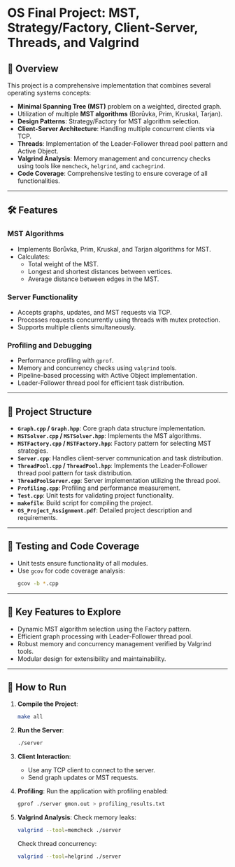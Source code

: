 # OS Final Project: MST, Strategy/Factory, Client-Server, Threads, and Valgrind

## 📖 Overview

This project is a comprehensive implementation that combines several operating systems concepts:

- **Minimal Spanning Tree (MST)** problem on a weighted, directed graph.
- Utilization of multiple **MST algorithms** (Borůvka, Prim, Kruskal, Tarjan).
- **Design Patterns**: Strategy/Factory for MST algorithm selection.
- **Client-Server Architecture**: Handling multiple concurrent clients via TCP.
- **Threads**: Implementation of the Leader-Follower thread pool pattern and Active Object.
- **Valgrind Analysis**: Memory management and concurrency checks using tools like `memcheck`, `helgrind`, and `cachegrind`.
- **Code Coverage**: Comprehensive testing to ensure coverage of all functionalities.

---

## 🛠️ Features

### MST Algorithms
- Implements Borůvka, Prim, Kruskal, and Tarjan algorithms for MST.
- Calculates:
  - Total weight of the MST.
  - Longest and shortest distances between vertices.
  - Average distance between edges in the MST.

### Server Functionality
- Accepts graphs, updates, and MST requests via TCP.
- Processes requests concurrently using threads with mutex protection.
- Supports multiple clients simultaneously.

### Profiling and Debugging
- Performance profiling with `gprof`.
- Memory and concurrency checks using `valgrind` tools.
- Pipeline-based processing with Active Object implementation.
- Leader-Follower thread pool for efficient task distribution.

---

## 📂 Project Structure

- **`Graph.cpp` / `Graph.hpp`**: Core graph data structure implementation.
- **`MSTSolver.cpp` / `MSTSolver.hpp`**: Implements the MST algorithms.
- **`MSTFactory.cpp` / `MSTFactory.hpp`**: Factory pattern for selecting MST strategies.
- **`Server.cpp`**: Handles client-server communication and task distribution.
- **`ThreadPool.cpp` / `ThreadPool.hpp`**: Implements the Leader-Follower thread pool pattern for task distribution.
- **`ThreadPoolServer.cpp`**: Server implementation utilizing the thread pool.
- **`Profiling.cpp`**: Profiling and performance measurement.
- **`Test.cpp`**: Unit tests for validating project functionality.
- **`makefile`**: Build script for compiling the project.
- **`OS_Project_Assignment.pdf`**: Detailed project description and requirements.

---

## 🧪 Testing and Code Coverage

- Unit tests ensure functionality of all modules.
- Use `gcov` for code coverage analysis:
  ```bash
  gcov -b *.cpp
  ```

---

## 🌟 Key Features to Explore

- Dynamic MST algorithm selection using the Factory pattern.
- Efficient graph processing with Leader-Follower thread pool.
- Robust memory and concurrency management verified by Valgrind tools.
- Modular design for extensibility and maintainability.

---

## 🚀 How to Run

1. **Compile the Project**:
   ```bash
   make all
   ```

2. **Run the Server**:
   ```bash
   ./server
   ```

3. **Client Interaction**:
   - Use any TCP client to connect to the server.
   - Send graph updates or MST requests.

4. **Profiling**:
   Run the application with profiling enabled:
   ```bash
   gprof ./server gmon.out > profiling_results.txt
   ```

5. **Valgrind Analysis**:
   Check memory leaks:
   ```bash
   valgrind --tool=memcheck ./server
   ```
   Check thread concurrency:
   ```bash
   valgrind --tool=helgrind ./server
   ```

